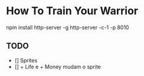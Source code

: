 # How To Train Your Warrior
npm install http-server -g
http-server -c-1 -p 8010


## TODO
- [] Sprites
- [] + Life e + Money mudam o sprite